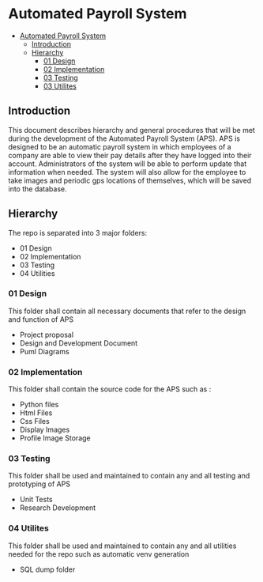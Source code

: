 # Automated Payroll System

<!-- TOC -->
* [Automated Payroll System](#automated-payroll-system)
  * [Introduction](#introduction)
  * [Hierarchy](#hierarchy)
    * [01 Design](#01-design)
    * [02 Implementation](#02-implementation)
    * [03 Testing](#03-testing)
    * [03 Utilites](#03-utilites)
<!-- TOC -->

## Introduction

This document describes hierarchy and general procedures that will be met
during the development of the Automated Payroll System (APS). APS is designed to be an automatic payroll system
in which employees of a company are able to view their pay details after they have logged into their account.
Administrators of the system will be able to perform update that information when needed. The system will also allow
for the employee to take images and periodic gps locations of themselves, which will be saved into the database.

## Hierarchy

The repo is separated into 3 major folders:

- 01 Design
- 02 Implementation
- 03 Testing
- 04 Utilities

### 01 Design

This folder shall contain all necessary documents that refer to the design
and function of APS 

- Project proposal
- Design and Development Document
- Puml Diagrams 


### 02 Implementation

This folder shall contain the source code for the APS such as :
- Python files
- Html Files
- Css Files
- Display Images
- Profile Image Storage


### 03 Testing

This folder shall be used and maintained to contain any and all testing and
prototyping of APS

- Unit Tests
- Research Development

### 04 Utilites

This folder shall be used and maintained to contain any and all utilities needed
for the repo such as automatic venv generation

- SQL dump folder
